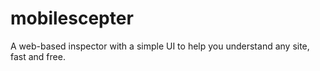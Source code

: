 # mobilescepter

A web-based inspector with a simple UI to help you understand any site, fast and free.
